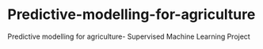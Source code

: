 # Predictive-modelling-for-agriculture
Predictive modelling for agriculture- Supervised Machine Learning Project
